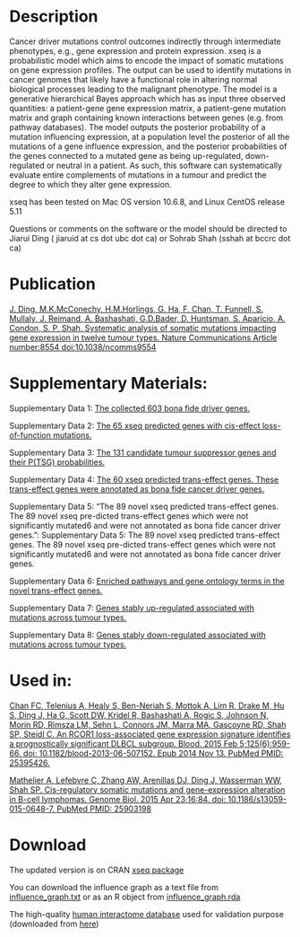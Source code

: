 # Description
Cancer driver mutations control outcomes indirectly through intermediate phenotypes, e.g., gene expression and protein expression. xseq is a probabilistic model which aims to encode the impact of somatic mutations on gene expression profiles. The output can be used to identify mutations in cancer genomes that likely have a functional role in altering normal biological processes leading to the malignant phenotype. The model is a generative hierarchical Bayes approach which has as input three observed quantities: a patient-gene gene expression matrix, a patient-gene mutation matrix and graph containing known interactions between genes (e.g. from pathway databases). The model outputs the posterior probability of a mutation influencing expression, at a population level the posterior of all the mutations of a gene influence expression, and the posterior probabilities of the genes connected to a mutated gene as being up-regulated, down-regulated or neutral in a patient. As such, this software can systematically evaluate entire complements of mutations in a tumour and predict the degree to which they alter gene expression. 

xseq has been tested on Mac OS version 10.6.8, and Linux CentOS release 5.11

Questions or comments on the software or the model should be directed to Jiarui Ding ( jiaruid at cs dot ubc dot ca) or Sohrab Shah (sshah at bccrc dot ca)

# Publication
[J. Ding, M.K.McConechy, H.M.Horlings, G. Ha, F. Chan, T. Funnell, S. Mullaly, J. Reimand, A. Bashashati, G.D.Bader, D. Huntsman, S. Aparicio, A. Condon, S. P. Shah. Systematic analysis of somatic mutations impacting gene expression in twelve tumour types. Nature Communications Article number:8554 doi:10.1038/ncomms9554](https://www.nature.com/articles/ncomms9554)

# Supplementary Materials:
Supplementary Data 1: [The collected 603 bona fide driver genes.](http://compbio.bccrc.ca/software/xseq/pbio-bccrc.sites.olt.ubc.ca/files/2015/12/supp_data1_bona_fide_cancer_driver_gene.txt)

Supplementary Data 2: [The 65 xseq predicted genes with cis-effect loss-of-function mutations.](http://compbio-bccrc.sites.olt.ubc.ca/files/2015/12/supp_data2_cis_gene.txt)

Supplementary Data 3: [The 131 candidate tumour suppressor genes and their P(TSG) probabilities.](http://compbio-bccrc.sites.olt.ubc.ca/files/2015/12/supp_data3_tsg_candidate.txt)

Supplementary Data 4: [The 60 xseq predicted trans-effect genes. These trans-effect genes were annotated as bona fide cancer driver genes.](http://compbio-bccrc.sites.olt.ubc.ca/files/2015/12/supp_data4_trans_putative.txt)

Supplementary Data 5: “The 89 novel xseq predicted trans-effect genes. The 89 novel xseq pre-dicted trans-effect genes which were not significantly mutated6 and were not annotated as bona fide cancer driver genes.”: Supplementary Data 5: The 89 novel xseq predicted trans-effect genes. The 89 novel xseq pre-dicted trans-effect genes which were not significantly mutated6 and were not annotated as bona fide cancer driver genes.

Supplementary Data 6: [Enriched pathways and gene ontology terms in the novel trans-effect genes.](http://compbio-bccrc.sites.olt.ubc.ca/files/2015/12/supp_data6_trans_novel_pathway_enrich.txt)

Supplementary Data 7: [Genes stably up-regulated associated with mutations across tumour types.](http://compbio-bccrc.sites.olt.ubc.ca/files/2015/12/supp_data7_stable_mut_up_regulation_gene_pair.txt)

Supplementary Data 8: [Genes stably down-regulated associated with mutations across tumour types.](http://compbio-bccrc.sites.olt.ubc.ca/files/2015/12/supp_data8_stable_mut_down_regulation_gene_pair.txt)

# Used in:
[Chan FC, Telenius A, Healy S, Ben-Neriah S, Mottok A, Lim R, Drake M, Hu S, Ding J, Ha G, Scott DW, Kridel R, Bashashati A, Rogic S, Johnson N, Morin RD, Rimsza LM, Sehn L, Connors JM, Marra MA, Gascoyne RD, Shah SP, Steidl C. An RCOR1 loss-associated gene expression signature identifies a prognostically significant DLBCL subgroup. Blood. 2015 Feb 5;125(6):959-66. doi: 10.1182/blood-2013-06-507152. Epub 2014 Nov 13. PubMed PMID: 25395426.](https://www.ncbi.nlm.nih.gov/pubmed/25395426)

[Mathelier A, Lefebvre C, Zhang AW, Arenillas DJ, Ding J, Wasserman WW, Shah SP. Cis-regulatory somatic mutations and gene-expression alteration in B-cell lymphomas. Genome Biol. 2015 Apr 23;16:84. doi: 10.1186/s13059-015-0648-7. PubMed PMID: 25903198](https://www.ncbi.nlm.nih.gov/pubmed/25903198)

# Download
The updated version is on CRAN [xseq package](https://cran.r-project.org/web/packages/xseq/)

You can download the influence graph as a text file from [influence_graph.txt](http://compbio-bccrc.sites.olt.ubc.ca/files/2015/05/influence_graph.txt) or as an R object from [influence_graph.rda](http://compbio-bccrc.sites.olt.ubc.ca/files/2015/05/influence_graph.zip)

The high-quality [human interactome database](http://compbio-bccrc.sites.olt.ubc.ca/files/2015/09/high_quality_PPI.txt) used for validation purpose (downloaded from [here](http://interactome.dfci.harvard.edu/H_sapiens/index.php?page=download))

